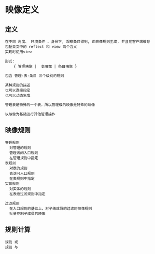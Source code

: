 <!--
Author: 闫刚 (yes7rose@sina.com)
映像.md (c) 2020
Desc: description
Created:  2020-09-26T02:37:06.929Z
Modified: !date!
-->

# 映像定义

## 定义

    在不同 角度、 环境条件 、身份下, 观察条目得到, 由映像规则生成, 并且在客户端缓存
    包括英文中的 reflect 和 view 两个含义
    实现时使用view

    形式:    
        { 管理映像 |  表映像 | 条目映像 }
    
    包含 管理-表-条目 三个级别的规则

    某种规则的描述
    也可以直接指定
    也可以动态生成

    管理表是特殊的一个表，所以管理级的映像是特殊的映像

    以映像为基础进行其他管理操作

## 映像规则

    管理规则
      对管理的规则
      管理访问入口规则
      在管理规则中指定
    表规则
      对表的规则
      表访问入口规则
      在表规则中指定
    实体规则
      对实体的规则
      在表级过滤规则中指定

    过滤规则
      在入口规则的基础上，对子级成员的过滤的映像规则
      批量控制子成员的映像


## 规则计算

    规则 或
    规则 与
